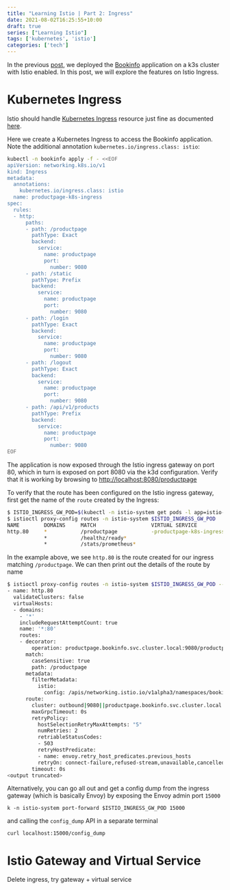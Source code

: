 ```yaml
---
title: "Learning Istio | Part 2: Ingress"
date: 2021-08-02T16:25:55+10:00
draft: true
series: ["Learning Istio"]
tags: ['kubernetes', 'istio']
categories: ['tech']
---
```


In the previous [post](/posts/learning-istio/01-setup/), we deployed the [Bookinfo](https://istio.io/latest/docs/examples/bookinfo/#deploying-the-application) application on a k3s cluster with Istio enabled. In this post, we will explore the features on Istio Ingress.

# Kubernetes Ingress

Istio should handle [Kubernetes Ingress](https://kubernetes.io/docs/concepts/services-networking/ingress/) resource just fine as documented [here](https://istio.io/latest/docs/tasks/traffic-management/ingress/kubernetes-ingress/).

Here we create a Kubernetes Ingress to access the Bookinfo application. Note the additional annotation `kubernetes.io/ingress.class: istio`:

```sh
kubectl -n bookinfo apply -f - <<EOF
apiVersion: networking.k8s.io/v1
kind: Ingress
metadata:
  annotations:
    kubernetes.io/ingress.class: istio
  name: productpage-k8s-ingress
spec:
  rules:
  - http:
      paths:
      - path: /productpage
        pathType: Exact
        backend:
          service:
            name: productpage
            port:
              number: 9080
      - path: /static
        pathType: Prefix
        backend:
          service:
            name: productpage
            port:
              number: 9080
      - path: /login
        pathType: Exact
        backend:
          service:
            name: productpage
            port:
              number: 9080
      - path: /logout
        pathType: Exact
        backend:
          service:
            name: productpage
            port:
              number: 9080
      - path: /api/v1/products
        pathType: Prefix
        backend:
          service:
            name: productpage
            port:
              number: 9080
EOF
```

The application is now exposed through the Istio ingress gateway on port 80, which in turn is exposed on port 8080 via the k3d configuration. Verify that it is working by browsing to [http://localhost:8080/productpage](http://localhost:8080/productpage)

To verify that the route has been configured on the Istio ingress gateway, first get the name of the `route` created by the Ingress:

```sh
$ ISTIO_INGRESS_GW_POD=$(kubectl -n istio-system get pods -l app=istio-ingressgateway -o jsonpath='{.items[*].metadata.name}')
$ istioctl proxy-config routes -n istio-system $ISTIO_INGRESS_GW_POD
NAME        DOMAINS     MATCH                  VIRTUAL SERVICE
http.80     *           /productpage           -productpage-k8s-ingress-istio-autogenerated-k8s-ingress.bookinfo
            *           /healthz/ready*
            *           /stats/prometheus*
```

In the example above, we see `http.80` is the route created for our ingress matching `/productpage`. We can then print out the details of the route by name

```sh
$ istioctl proxy-config routes -n istio-system $ISTIO_INGRESS_GW_POD --name http.80 -o yaml
- name: http.80
  validateClusters: false
  virtualHosts:
  - domains:
    - '*'
    includeRequestAttemptCount: true
    name: '*:80'
    routes:
    - decorator:
        operation: productpage.bookinfo.svc.cluster.local:9080/productpage
      match:
        caseSensitive: true
        path: /productpage
      metadata:
        filterMetadata:
          istio:
            config: /apis/networking.istio.io/v1alpha3/namespaces/bookinfo/virtual-service/-productpage-k8s-ingress-istio-autogenerated-k8s-ingress
      route:
        cluster: outbound|9080||productpage.bookinfo.svc.cluster.local
        maxGrpcTimeout: 0s
        retryPolicy:
          hostSelectionRetryMaxAttempts: "5"
          numRetries: 2
          retriableStatusCodes:
          - 503
          retryHostPredicate:
          - name: envoy.retry_host_predicates.previous_hosts
          retryOn: connect-failure,refused-stream,unavailable,cancelled,retriable-status-codes
        timeout: 0s
<output truncated>
```

Alternatively, you can go all out and get a config dump from the ingress gateway (which is basically Envoy) by exposing the Envoy admin port `15000`

```
k -n istio-system port-forward $ISTIO_INGRESS_GW_POD 15000
```

and calling the `config_dump` API in a separate terminal

```
curl localhost:15000/config_dump
```

# Istio Gateway and Virtual Service

Delete ingress, try gateway + virtual service

